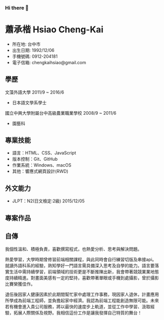 ### Hi there 👋

<h1>蕭承楷 Hsiao Cheng-Kai</h1>
<ul>
  <li>所在地: 台中市</li>
  <li>出生日期: 1992/12/06</li>
  <li>手機號碼: 0912-204181</li>
  <li>電子信箱: chengkaihsiao@gmail.com</li>
</ul>
<h2>學歷</h2>
<p>文藻外語大學   2011/9 ~ 2016/6</p> 
<ul>
  <li>日本語文學系學士</li>
</ul>
<p>國立中興大學附屬台中高級農業職業學校   2008/9 ~ 2011/6</p> 
<ul>
  <li>園藝科</li>
</ul>  
<h2>專業技能</h2>
<ul>
  <li>語言：HTML、CSS、JavaScript</li>
  <li>版本控制：Git、GitHub</li>
  <li>作業系統：Windows、macOS</li>
  <li>其他：響應式網頁設計(RWD)</li>
</ul>
<h2>外文能力</h2>
<ul>
  <li>JLPT：N2(日文檢定:2級)   2015/12/05</li>
</ul>
<h2>專案作品</h2>
<h2>自傳</h2>
<p>我個性溫和、積極負責，喜歡撰寫程式，也熱愛分析、思考與解決問題。</p>
<p>熱愛學習，大學時期曾修習前端相關課程，與此同時會自行練習切版及串接api。就讀外語科系的經驗，熟知學好一門語言需具備深入思考及自學的能力。語言要落實生活中需持續學習，前端領域的技術更是不斷推陳出新，我會帶著競競業業地態度持續精進。對畫面美感有一定的堅持，喜歡帶著單眼或手機到處攝影，曾於攝影比賽榮獲佳作。</p>
<p>退伍後因家人健康因素於此期間幫忙家中處理工作事務，現因家人退休，計畫應用所學成為前端工程師，並負擔起家中經濟。我認為前端工程能創造無限可能。未來若有機會進入貴公司服務，將以最快的速度步上軌道，並從工作中學習、汲取經驗，拓展人際關係及視野。我相信這份工作是讓我發揮自己特質的舞台！</p>
<!--
**hsiaochengkai/hsiaochengkai** is a ✨ _special_ ✨ repository because its `README.md` (this file) appears on your GitHub profile.

Here are some ideas to get you started:


-->

